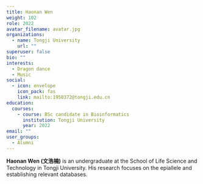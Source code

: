 ```yaml
---
title: Haonan Wen
weight: 102
role: 2022
avatar_filename: avatar.jpg
organizations:
  - name: Tongji University
    url: ""
superuser: false
bio: ""
interests:
  - Dragon dance
  - Music
social:
  - icon: envelope
    icon_pack: fas
    link: mailto:1950372@tongji.edu.cn
education:
  courses:
    - course: BSc candidate in Bioinformatics
      institution: Tongji University
      year: 2022
email: ""
user_groups:
  - Alumni
---
```

**Haonan Wen (文浩楠)** is an undergraduate at the School of Life Science and Technology in Tongji University. His research focuses on the epiallele and establishing relevant databases.
